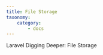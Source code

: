 ```yaml
---
title: File Storage
taxonomy:
    category:
        - docs
---
```


Laravel Digging Deeper: File Storage
